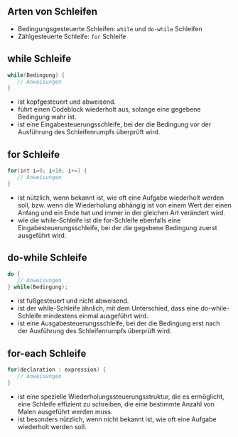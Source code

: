 ## Arten von Schleifen
- Bedingungsgesteuerte Schleifen: `while` und `do-while` Schleifen
- Zählgesteuerte Schleife: `for` Schleife
## while Schleife

```java
while(Bedingung) {
   // Anweisungen
}
```
- ist kopfgesteuert und abweisend.
- führt einen Codeblock wiederholt aus, solange eine gegebene Bedingung wahr ist.
- ist eine Eingabesteuerungsschleife, bei der die Bedingung vor der Ausführung des Schleifenrumpfs überprüft wird.

## for Schleife
```java
for(int i=0; i<10; i+=) {
   // Anweisungen
}
```
- ist nützlich, wenn bekannt ist, wie oft eine Aufgabe wiederholt werden soll, bzw. wenn die Wiederholung abhängig ist von einem Wert der einen Anfang und ein Ende hat und immer in der gleichen Art verändert wird.
- wie die while-Schleife ist die for-Schleife ebenfalls eine Eingabesteuerungsschleife, bei der die gegebene Bedingung zuerst ausgeführt wird.

## do-while Schleife
```java
do {
   // Anweisungen
} while(Bedingung);
```
- ist fußgesteuert und nicht abweisend.
- ist der while-Schleife ähnlich, mit dem Unterschied, dass eine do-while-Schleife mindestens einmal ausgeführt wird.
- ist eine Ausgabesteuerungsschleife, bei der die Bedingung erst nach der Ausführung des Schleifenrumpfs überprüft wird.

## for-each Schleife
```java
for(declaration : expression) {
   // Anweisungen
}
```
- ist eine spezielle Wiederholungssteuerungsstruktur, die es ermöglicht, eine Schleife effizient zu schreiben, die eine bestimmte Anzahl von Malen ausgeführt werden muss.
- ist besonders nützlich, wenn nicht bekannt ist, wie oft eine Aufgabe wiederholt werden soll.
